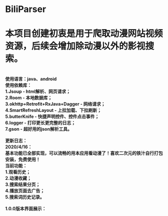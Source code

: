 # BiliParser
<h1>本项目创建初衷是用于爬取动漫网站视频资源，后续会增加除动漫以外的影视搜索。</h1><br>
<b>使用语言：java、android
<br>使用依赖库：
<br>1.Jsoup - html解析、网页请求；
<br>2.Room - 本地数据库；
<br>3.okhttp+Retrofit+RxJava+Dagger - 网络请求；
<br>4.SmartRefreshLayout - 上拉加载、下拉刷新；
<br>5.butterKnife - 快捷声明控件、控件点击事件；
<br>6.logger - 打印更长更完整的日志；
<br>7.gson - 超好用的json解析工具。</b>
<br>
<br>
<b>更新日志：
<br>2020/4/16：
<br>基本功能已全部实现，可以流畅的用本应用看动漫了！喜欢二次元的铁汁自行打包安装，免费使用！
<br>当前功能：
<br>1.观看历史；
<br>2.动漫收藏；
<br>3.搜索结果分页；
<br>4.播放页面去广告；
<br>5.搜索词历史记录。</b>
<br>
<br>
<b>1.0.0版本界面展示：</b><br>



